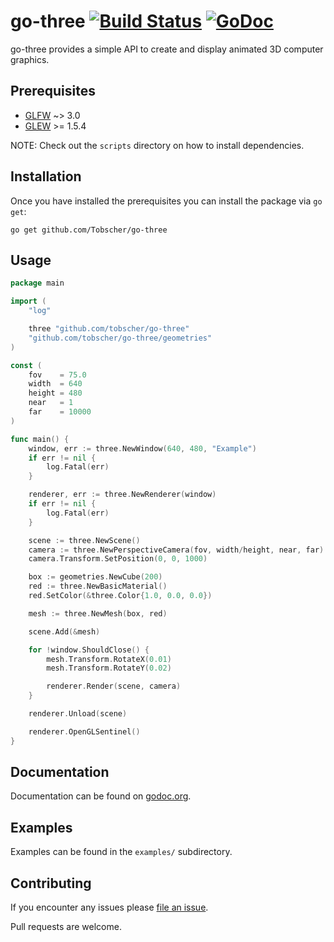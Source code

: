 # go-three [![Build Status](https://travis-ci.org/Tobscher/go-three.svg?branch=master)](https://travis-ci.org/Tobscher/go-three) [![GoDoc](https://godoc.org/github.com/Tobscher/go-three?status.svg)](https://godoc.org/github.com/Tobscher/go-three)

go-three provides a simple API to create and display animated 3D computer graphics.

## Prerequisites

* [GLFW](http://www.glfw.org/) ~> 3.0
* [GLEW](http://glew.sourceforge.net/) >= 1.5.4

NOTE: Check out the `scripts` directory on how to install dependencies.

## Installation

Once you have installed the prerequisites you can install the package via `go get`:
```
go get github.com/Tobscher/go-three
```

## Usage

```go
package main

import (
	"log"

	three "github.com/tobscher/go-three"
	"github.com/tobscher/go-three/geometries"
)

const (
	fov    = 75.0
	width  = 640
	height = 480
	near   = 1
	far    = 10000
)

func main() {
	window, err := three.NewWindow(640, 480, "Example")
	if err != nil {
		log.Fatal(err)
	}

	renderer, err := three.NewRenderer(window)
	if err != nil {
		log.Fatal(err)
	}

	scene := three.NewScene()
	camera := three.NewPerspectiveCamera(fov, width/height, near, far)
	camera.Transform.SetPosition(0, 0, 1000)

	box := geometries.NewCube(200)
	red := three.NewBasicMaterial()
	red.SetColor(&three.Color{1.0, 0.0, 0.0})

	mesh := three.NewMesh(box, red)

	scene.Add(&mesh)

	for !window.ShouldClose() {
		mesh.Transform.RotateX(0.01)
		mesh.Transform.RotateY(0.02)

		renderer.Render(scene, camera)
	}

	renderer.Unload(scene)

	renderer.OpenGLSentinel()
}
```

## Documentation

Documentation can be found on [godoc.org](http://godoc.org/github.com/Tobscher/go-three).

## Examples

Examples can be found in the `examples/` subdirectory.

## Contributing

If you encounter any issues please [file an issue](https://github.com/Tobscher/go-three/issues/new).

Pull requests are welcome.
